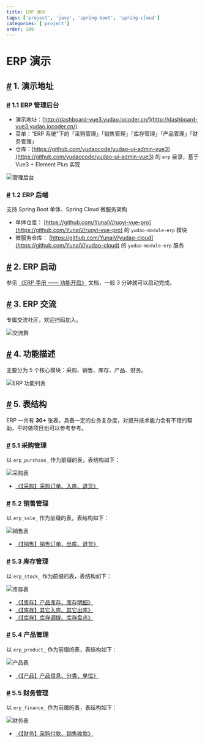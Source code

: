 ```yaml
---
title: ERP 演示
tags: ['project', 'java', 'spring-boot', 'spring-cloud']
categories: ['project']
order: 109
---
```

# ERP 演示

## [#](#_1-演示地址) 1. 演示地址

 ### [#](#_1-1-erp-管理后台) 1.1 ERP 管理后台

 * 演示地址：[http://dashboard-vue3.yudao.iocoder.cn/](http://dashboard-vue3.yudao.iocoder.cn/)
* 菜单：“ERP 系统”下的「采购管理」「销售管理」「库存管理」「产品管理」「财务管理」
* 仓库：[https://github.com/yudaocode/yudao-ui-admin-vue3](https://github.com/yudaocode/yudao-ui-admin-vue3) 的 `erp` 目录，基于 Vue3 + Element Plus 实现

 ![管理后台](https://doc.iocoder.cn/img/ERP%E6%89%8B%E5%86%8C/%E5%8A%9F%E8%83%BD%E6%BC%94%E7%A4%BA/%E7%AE%A1%E7%90%86%E5%90%8E%E5%8F%B0.png)

 ### [#](#_1-2-erp-后端) 1.2 ERP 后端

 支持 Spring Boot 单体、Spring Cloud 微服务架构

 * 单体仓库： [https://github.com/YunaiV/ruoyi-vue-pro](https://github.com/YunaiV/ruoyi-vue-pro) 的 `yudao-module-erp` 模块
* 微服务仓库： [https://github.com/YunaiV/yudao-cloud](https://github.com/YunaiV/yudao-cloud) 的 `yudao-module-erp` 服务

 ## [#](#_2-erp-启动) 2. ERP 启动

 参见 [《ERP 手册 —— 功能开启》](/erp/build/) 文档，一般 3 分钟就可以启动完成。

 ## [#](#_3-erp-交流) 3. ERP 交流

 专属交流社区，欢迎扫码加入。

 ![交流群](https://doc.iocoder.cn/img/ad/zsxq_erp.png)

 ## [#](#_4-功能描述) 4. 功能描述

 主要分为 5 个核心模块：采购、销售、库存、产品、财务。

 ![ERP 功能列表](https://doc.iocoder.cn/img/common/erp-feature.png)

 ## [#](#_5-表结构) 5. 表结构

 ERP 一共有 **30+** 张表，具备一定的业务复杂度，对提升技术能力会有不错的帮助，平时做项目也可以参考参考。

 ### [#](#_5-1-采购管理) 5.1 采购管理

 以 `erp_purchase_` 作为前缀的表，表结构如下：

 ![采购表](https://doc.iocoder.cn/img/ERP%E6%89%8B%E5%86%8C/%E5%8A%9F%E8%83%BD%E6%BC%94%E7%A4%BA/%E9%87%87%E8%B4%AD%E8%A1%A8.png)

 * [《【采购】采购订单、入库、退货》](/erp/purchase/)

 ### [#](#_5-2-销售管理) 5.2 销售管理

 以 `erp_sale_` 作为前缀的表，表结构如下：

 ![销售表](https://doc.iocoder.cn/img/ERP%E6%89%8B%E5%86%8C/%E5%8A%9F%E8%83%BD%E6%BC%94%E7%A4%BA/%E9%94%80%E5%94%AE%E8%A1%A8.png)

 * [《【销售】销售订单、出库、退货》](/erp/sale/)

 ### [#](#_5-3-库存管理) 5.3 库存管理

 以 `erp_stock_` 作为前缀的表，表结构如下：

 ![库存表](https://doc.iocoder.cn/img/ERP%E6%89%8B%E5%86%8C/%E5%8A%9F%E8%83%BD%E6%BC%94%E7%A4%BA/%E5%BA%93%E5%AD%98%E8%A1%A8.png)

 * [《【库存】产品库存、库存明细》](/erp/stock/)
* [《【库存】其它入库、其它出库》](/erp/stock-in-out/)
* [《【库存】库存调拨、库存盘点》](/erp/stock-move-check/)

 ### [#](#_5-4-产品管理) 5.4 产品管理

 以 `erp_product_` 作为前缀的表，表结构如下：

 ![产品表](https://doc.iocoder.cn/img/ERP%E6%89%8B%E5%86%8C/%E5%8A%9F%E8%83%BD%E6%BC%94%E7%A4%BA/%E4%BA%A7%E5%93%81%E8%A1%A8.png)

 * [《【产品】产品信息、分类、单位》](/erp/product/)

 ### [#](#_5-5-财务管理) 5.5 财务管理

 以 `erp_finance_` 作为前缀的表，表结构如下：

 ![财务表](https://doc.iocoder.cn/img/ERP%E6%89%8B%E5%86%8C/%E5%8A%9F%E8%83%BD%E6%BC%94%E7%A4%BA/%E8%B4%A2%E5%8A%A1%E8%A1%A8.png)

 * [《【财务】采购付款、销售收款》](/erp/finance-payment-receipt/)
